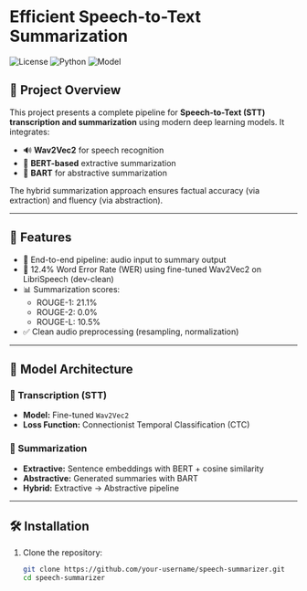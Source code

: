 
# Efficient Speech-to-Text Summarization

![License](https://img.shields.io/badge/license-MIT-green)
![Python](https://img.shields.io/badge/python-3.8%2B-blue)
![Model](https://img.shields.io/badge/model-Wav2Vec2%20%7C%20BERT%20%7C%20BART-yellow)

## 📌 Project Overview

This project presents a complete pipeline for **Speech-to-Text (STT) transcription and summarization** using modern deep learning models. It integrates:

- 🔊 **Wav2Vec2** for speech recognition
- 📄 **BERT-based** extractive summarization
- 🧠 **BART** for abstractive summarization

The hybrid summarization approach ensures factual accuracy (via extraction) and fluency (via abstraction).

---

## 🚀 Features

- 🔁 End-to-end pipeline: audio input to summary output
- 🎯 12.4% Word Error Rate (WER) using fine-tuned Wav2Vec2 on LibriSpeech (dev-clean)
- 📊 Summarization scores:
  - ROUGE-1: 21.1%
  - ROUGE-2: 0.0%
  - ROUGE-L: 10.5%
- ✅ Clean audio preprocessing (resampling, normalization)

---

## 🧠 Model Architecture

### 🔹 Transcription (STT)
- **Model:** Fine-tuned `Wav2Vec2`
- **Loss Function:** Connectionist Temporal Classification (CTC)

### 🔹 Summarization
- **Extractive:** Sentence embeddings with BERT + cosine similarity
- **Abstractive:** Generated summaries with BART
- **Hybrid:** Extractive → Abstractive pipeline

---

## 🛠️ Installation

1. Clone the repository:
   ```bash
   git clone https://github.com/your-username/speech-summarizer.git
   cd speech-summarizer
